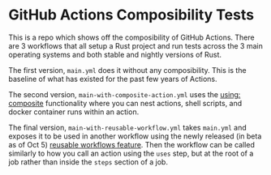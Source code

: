 # GitHub Actions Composibility Tests

This is a repo which shows off the composibility of GitHub Actions. There are 3 workflows that all setup a Rust project and run tests across the 3 main operating systems and both stable and nightly versions of Rust.

The first version, `main.yml` does it without any composibility. This is the baseline of what has existed for the past few years of Actions.

The second version, `main-with-composite-action.yml` uses the [using: composite](https://docs.github.com/en/actions/creating-actions/metadata-syntax-for-github-actions#runsstepsuses) functionality where you can nest actions, shell scripts, and docker container runs within an action.

The final version, `main-with-reusable-workflow.yml` takes `main.yml` and exposes it to be used in another workflow using the newly released (in beta as of Oct 5) [reusable workflows feature](https://docs.github.com/en/actions/learn-github-actions/reusing-workflows). Then the workflow can be called similarly to how you call an action using the `uses` step, but at the root of a job rather than inside the `steps` section of a job.
